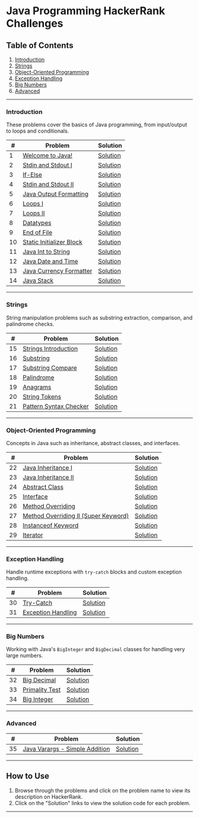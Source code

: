 # Java Programming HackerRank Challenges

## Table of Contents

1. [Introduction](#introduction)
2. [Strings](#strings)
3. [Object-Oriented Programming](#object-oriented-programming)
4. [Exception Handling](#exception-handling)
5. [Big Numbers](#big-numbers)
6. [Advanced](#advanced)

---

### Introduction

These problems cover the basics of Java programming, from input/output to loops and conditionals.

| #   | Problem                                                                                                 | Solution                                  |
| --- | ------------------------------------------------------------------------------------------------------- | ----------------------------------------- |
| 1   | [Welcome to Java!](https://www.hackerrank.com/challenges/welcome-to-java/problem)                       | [Solution](welcome-to-java)               |
| 2   | [Stdin and Stdout I](https://www.hackerrank.com/challenges/java-stdin-and-stdout-1/problem)             | [Solution](stdin-stdout)                  |
| 3   | [If-Else](https://www.hackerrank.com/challenges/java-if-else/problem)                                   | [Solution](if-else)                       |
| 4   | [Stdin and Stdout II](https://www.hackerrank.com/challenges/java-stdin-stdout/problem)                  | [Solution](stdin-stdout-II)               |
| 5   | [Java Output Formatting](https://www.hackerrank.com/challenges/java-output-formatting/problem)          | [Solution](java-output-formatting)        |
| 6   | [Loops I](https://www.hackerrank.com/challenges/java-loops-i/problem)                                   | [Solution](java-loops-I)                  |
| 7   | [Loops II](https://www.hackerrank.com/challenges/java-loops/problem)                                    | [Solution](java-loops-II)                 |
| 8   | [Datatypes](https://www.hackerrank.com/challenges/java-datatypes/problem)                               | [Solution](java-datatypes)                |
| 9   | [End of File](https://www.hackerrank.com/challenges/java-end-of-file/problem)                           | [Solution](end-of-file)                   |
| 10  | [Static Initializer Block](https://www.hackerrank.com/challenges/java-static-initializer-block/problem) | [Solution](Java-Static-Initializer-Block) |
| 11  | [Java Int to String](https://www.hackerrank.com/challenges/java-int-to-string/problem)                  | [Solution](int-to-string)                 |
| 12  | [Java Date and Time](https://www.hackerrank.com/challenges/java-date-and-time/problem)                  | [Solution](date-and-time)                 |
| 13  | [Java Currency Formatter](https://www.hackerrank.com/challenges/java-currency-formatter/problem)        | [Solution](currency-formatter)            |
| 14  | [Java Stack](https://www.hackerrank.com/challenges/java-stack/problem)                                  | [Solution](stack)                         |

---

### Strings

String manipulation problems such as substring extraction, comparison, and palindrome checks.

| #   | Problem                                                                                         | Solution                           |
| --- | ----------------------------------------------------------------------------------------------- | ---------------------------------- |
| 15  | [Strings Introduction](https://www.hackerrank.com/challenges/java-strings-introduction/problem) | [Solution](string-intro)           |
| 16  | [Substring](https://www.hackerrank.com/challenges/java-substring/problem)                       | [Solution](substring)              |
| 17  | [Substring Compare](https://www.hackerrank.com/challenges/java-string-compare/problem)          | [Solution](substring-comparision)  |
| 18  | [Palindrome](https://www.hackerrank.com/challenges/java-string-reverse/problem)                 | [Solution](string-reverse)         |
| 19  | [Anagrams](https://www.hackerrank.com/challenges/java-anagrams/problem)                         | [Solution](anagrams)               |
| 20  | [String Tokens](https://www.hackerrank.com/challenges/java-string-tokens/problem)               | [Solution](tokens)                 |
| 21  | [Pattern Syntax Checker](https://www.hackerrank.com/challenges/pattern-syntax-checker)          | [Solution](pattern-syntax-checker) |

---

### Object-Oriented Programming

Concepts in Java such as inheritance, abstract classes, and interfaces.

| #   | Problem                                                                                                                      | Solution                        |
| --- | ---------------------------------------------------------------------------------------------------------------------------- | ------------------------------- |
| 22  | [Java Inheritance I](https://www.hackerrank.com/challenges/java-inheritance-1/problem)                                       | [Solution](InheritanceI)        |
| 23  | [Java Inheritance II](https://www.hackerrank.com/challenges/java-inheritance-2/problem)                                      | [Solution](InheritanceII)       |
| 24  | [Abstract Class](https://www.hackerrank.com/challenges/java-abstract-class/problem)                                          | [Solution](abstract-class)      |
| 25  | [Interface](https://www.hackerrank.com/challenges/java-interface/problem)                                                    | [Solution](interface)           |
| 26  | [Method Overriding](https://www.hackerrank.com/challenges/java-method-overriding/problem)                                    | [Solution](method-overriding)   |
| 27  | [Method Overriding II (Super Keyword)](https://www.hackerrank.com/challenges/java-method-overriding-2-super-keyword/problem) | [Solution](method-overriding-2) |
| 28  | [Instanceof Keyword](https://www.hackerrank.com/challenges/java-instanceof-keyword/)                                         | [Solution](instance-of-keyword) |
| 29  | [Iterator](https://www.hackerrank.com/challenges/java-iterator/problem)                                                      | [Solution](iterator)            |

---

### Exception Handling

Handle runtime exceptions with `try-catch` blocks and custom exception handling.

| #   | Problem                                                                                      | Solution                       |
| --- | -------------------------------------------------------------------------------------------- | ------------------------------ |
| 30  | [Try-Catch](https://www.hackerrank.com/challenges/java-exception-handling-try-catch/problem) | [Solution](try-catch)          |
| 31  | [Exception Handling](https://www.hackerrank.com/challenges/java-exception-handling/problem)  | [Solution](exception-handling) |

---

### Big Numbers

Working with Java's `BigInteger` and `BigDecimal` classes for handling very large numbers.

| #   | Problem                                                                             | Solution                   |
| --- | ----------------------------------------------------------------------------------- | -------------------------- |
| 32  | [Big Decimal](https://www.hackerrank.com/challenges/java-bigdecimal/problem)        | [Solution](big-decimal)    |
| 33  | [Primality Test](https://www.hackerrank.com/challenges/java-primality-test/problem) | [Solution](primality-test) |
| 34  | [Big Integer](https://www.hackerrank.com/challenges/java-biginteger/problem)        | [Solution](big-integer)    |

---

### Advanced

| #   | Problem                                                                                                                   | Solution                                    |
| --- | ------------------------------------------------------------------------------------------------------------------------- | ------------------------------------------- |
| 35  | [Java Varargs - Simple Addition](https://www.hackerrank.com/challenges/simple-addition-varargs/problem?isFullScreen=true) | [Solution](/advanced/java-varargs/Solution) |

---

## How to Use

1. Browse through the problems and click on the problem name to view its description on HackerRank.
2. Click on the "Solution" links to view the solution code for each problem.

---
